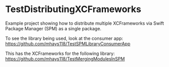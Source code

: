 # TestDistributingXCFrameworks

Example project showing how to distribute multiple XCFrameworks via Swift Package Manager (SPM) as a single package.

To see the library being used, look at the consumer app: 
https://github.com/mhays118/TestSPMLibraryConsumerApp

This has the XCFrameworks for the following library:
https://github.com/mhays118/TestMergingModulesInSPM
